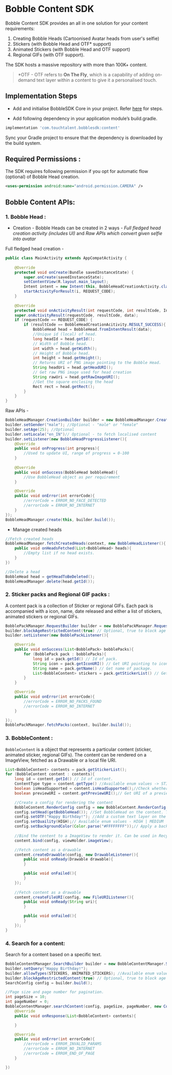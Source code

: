  #  Bobble Content SDK

Bobble Content SDK provides an all in one solution for your content requirements:
1. Creating Bobble Heads (Cartoonised Avatar heads from user's selfie)
2. Stickers (with Bobble Head and OTF* support)
3. Animated Stickers (with Bobble Head and OTF support)
4. Regional GIFs (with OTF support).

The SDK hosts a massive repository with more than 100K+ content.

> *OTF - OTF refers to <b>On The Fly</b>, which is a capability of adding on-demand text layer within a content to give it a personalised touch.
## <a name="implementation_steps"></a>Implementation Steps

- Add and initialise BobbleSDK Core in your project. Refer [here](readme_core.md) for steps.

- Add following dependency in your application module’s build.gradle.
```groovy
implementation 'com.touchtalent.bobblesdk:content'
```

Sync your Gradle project to ensure that the dependency is downloaded by the build system.

## Required Permissions : 
The SDK requires following permission if you opt for automatic flow (optional) of Bobble Head creation.

```xml
<uses-permission android:name="android.permission.CAMERA" />
```
##  Bobble Content APIs:

### 1. Bobble Head :
- Creation - Bobble Heads can be created in 2 ways - *Full fledged head creation activity (includes UI)* and *Raw APIs which convert given selfie into avatar*

Full fledged head creation -
```java 
public class MainActivity extends AppCompatActivity {
    
    @Override
    protected void onCreate(Bundle savedInstanceState) {
        super.onCreate(savedInstanceState);
        setContentView(R.layout.main_layout);
        Intent intent = new Intent(this, BobbleHeadCreationActivity.class);
        startActivityForResult(i, REQUEST_CODE);
    }
       
    @Override
    protected void onActivityResult(int requestCode, int resultCode, Intent data) {
    super.onActivityResult(requestCode, resultCode, data);
    if (requestCode == REQUEST_CODE) {
        if (resultCode == BobbleHeadCreationAcitivity.RESULT_SUCCESS){
            BobbleHead head = BobbleHead.fromIntentResult(data);
            //Unique id (local) of head.
            long headId = head.getId();
            // Width of Bobble head.
            int width = head.getWidth();
            // Height of Bobble head.
            int height = head.getHeight();
            // Returns URI of PNG image pointing to the Bobble Head.
            String headUri = head.getHeadURI();
            // Get raw PNG image used for head creation
            String rawUri = head.getRawImageURI();
            //Get the square enclosing the head 
            Rect rect = head.getRect();
        }
    }
}
```
Raw APIs -
```java 
BobbleHeadManager.CreationBuilder builder = new BobbleHeadManager.CreationBuilder(uri);
builder.setGender("male"); //Optional - "male" or "female"
builder.setAge(25); //Optional
builder.setLocale("en_IN")// Optional - to fetch localised content 
builder.setListener(new BobbleHeadProgressListener(){
    @Override
    public void onProgress(int progress){
        //Used to update UI, range of progress = 0-100
    }
    
    @Override
    public void onSuccess(BobbleHead bobbleHead){
        //Use BobbleHead object as per requirement
    }

    @Override
    public void onError(int errorCode){
        //errorCode = ERROR_NO_FACE_DETECTED 
        //errorCode = ERROR_NO_INTERNET
    }
});
BobbleHeadManager.create(this, builder.build());
```
-   Manage created heads

```java
//Fetch created heads
BobbleHeadManager.fetchCreatedHeads(context, new BobbleHeadListener(){
    public void onHeadsFetched(List<BobbleHead> heads){
        //Empty list if no head exists.
    }
})

//Delete a head
BobbleHead head = getHeadToBeDeleted();
BobbleHeadManager.delete(head.getId());
```
### 2. Sticker packs and Regional GIF packs :

A content pack is a collection of Sticker or regional GIFs. Each pack is accompanied with a icon, name, date released and either a list of stickers, animated stickers or regional GIFs. 

```java
BobblePackManager.RequestBuilder builder = new BobblePackManager.RequestBuilder(STICKERS) // Available enum values -> STICKERS | ANIMATED_STICKERS | REGIONAL_GIFS
builder.blockAgeRestrictedContent(true) // Optional, true to block age restricted content.
builder.setListener(new BobblePackListener(){

    @Override
    public void onSuccess(List<BobblePack> bobblePacks){
        for (BobblePack pack : bobblePacks){
            long id = pack.getId() // Id of pack.
            String icon = pack.getIconURI() // Get URI pointing to icon image.
            String name = pack.getName() // Get name of package.
            List<BobbleContent> stickers = pack.getStickerList() // Get list of stickers in the pack.
        }
    }

    @Override
    public void onError(int errorCode){
        //errorCode = ERROR_NO_PACKS_FOUND 
        //errorCode = ERROR_NO_INTERNET
    }

});
BobblePackManager.fetchPacks(context, builder.build());
```

### 3. BobbleContent :
```BobbleContent``` is a object that represents a particular content (sticker, animated sticker, regional GIFs). The content can be rendered on a ImageView, fetched as a Drawable or a local file URI.
```java
List<BobbleContent> contents = pack.getStickerList();
for (BobbleContent content : contents){
    long id = content.getId() // Id of content.
    ContentType type = content.getType() //Available enum values -> STICKERS | ANIMATED_STICKERS | REGIONAL_GIFS
    boolean isHeadSupported = content.isHeadSupported();//Check whether the content has support for adding head.
    boolean previewURI = content.getPreviewURI();// Get URI of a preview of the content.

    //Create a config for rendering the content 
    BobbleContent.RenderConfig config = new BobbleContent.RenderConfig();
    config.setHead(getBobbleHead()); //Set BobbleHead on the content. The config is ignored if the content doesn't support heads.
    config.setOTF("Happy Birthday!"); //Add a custom text layer on the content for customisation. The string can be max 40 characters long, else will be trimmed.
    config.setQuaility(HIGH);// Available enum values - HIGH | MEDIUM | LOW. Applied quality works propotional to the device's dpi configuration.
    config.setBackgroundColor(Color.parse("#FFFFFFFF"));// Apply a background color to the content. Applicable only if the background of content is transparent, else content background will override this.
    
    //Bind the content to a ImageView to render it. Can be used in RecyclerView as well.
    content.bind(config, viewHolder.imageView);

    //Fetch content as a drawable
    content.createDrawable(config, new DrawableListener(){
        public void onReady(Drawable drawable){
        }

        public void onFailed(){
        }
    });
    
    //Fetch content as a drawable
    content.createFileURI(config, new FileURIListener(){
        public void onReady(String uri){
        }

        public void onFailed(){
        }
    });
}
 ```

### 4. Search for a content:
Search for a content based on a specific text.
```java 
BobbleContentManager.SearchBuilder builder = new BobbleContentManager.SearchBuilder();
builder.setQuery("Happy Birthday!");
builder.allowTypes(STICKERS, ANIMATED_STICKERS); //Available enum values -> STICKERS | ANIMATED_STICKERS | REGIONAL_GIFS, Searches for only STICKERS by default.
builder.blockAgeRestrictedContent(true) // Optional, true to block age restricted content.
SearchConfig config = builder.build();

//Page size and page number for pagination.
int pageSize = 10;
int pageNumber = 0;
BobbleContentManager.searchContent(config, pageSize, pageNumber, new ContentSearchListener(){
    @Override
    public void onResponse(List<BobbleContent> contents){

    }

    @Override
    public void onError(int errorCode){
        //errorCode = ERROR_INVALID_PARAMS 
        //errorCode = ERROR_NO_INTERNET
        //errorCode = ERROR_END_OF_PAGE
    }

})
 ```
